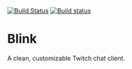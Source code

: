 [![Build Status](https://travis-ci.com/cairthenn/CChat.svg?token=nHep7STECnYVenLPSWie&branch=master)](https://travis-ci.com/cairthenn/CChat)
[![Build status](https://ci.appveyor.com/api/projects/status/5byxhxdlsd3fku1q/branch/master?svg=true)](https://ci.appveyor.com/project/cairthenn/blink/branch/master)

# Blink

A clean, customizable Twitch chat client.